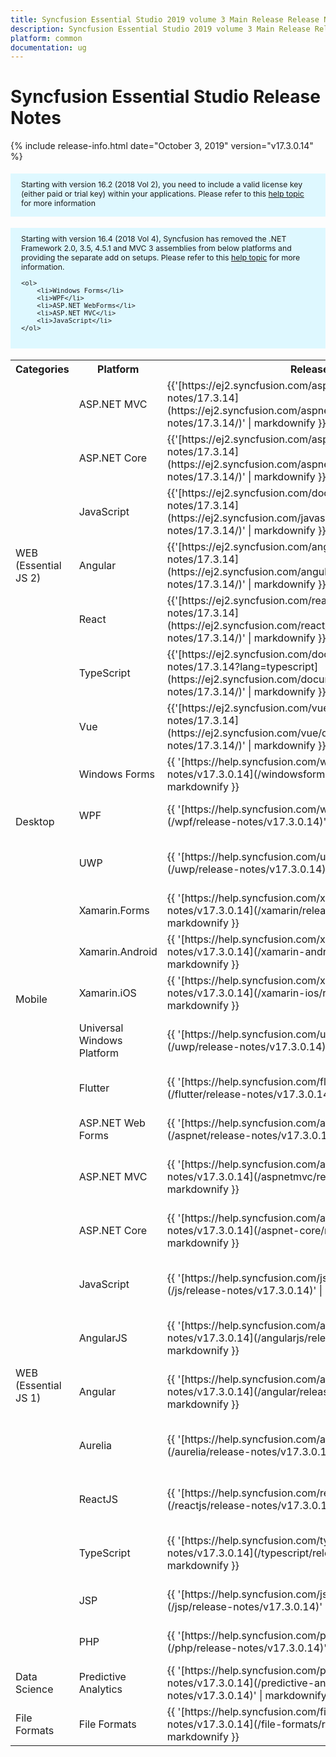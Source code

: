 ```yaml
---
title: Syncfusion Essential Studio 2019 volume 3 Main Release Release Notes  
description: Syncfusion Essential Studio 2019 volume 3 Main Release Release Notes  
platform: common
documentation: ug
---
```


# Syncfusion Essential Studio  Release Notes  

{% include release-info.html date="October 3, 2019"   version="v17.3.0.14" %} 

<style>
#license {
    font-size: .88em!important;
margin-top: 1.5em;     margin-bottom: 1.5em;
    background-color: #def8ff;
    padding: 10px 17px 14px;
}
</style>

<div id="license">
Starting with version 16.2 (2018 Vol 2), you need to include a valid license key (either paid or trial key) within your applications. 
Please refer to this <a href="/common/essential-studio/licensing/license-key">help topic</a> for more information 
</div>


<div id="license">
    Starting with version 16.4 (2018 Vol 4), Syncfusion has removed the .NET Framework 2.0, 3.5, 4.5.1 and MVC 3 assemblies from below platforms and providing the separate add on setups.
    Please refer to this <a href="/common/essential-studio/installation/essential-studio-platform-framework-add-ons">help topic</a> for more information.

    <ol>
        <li>Windows Forms</li>
        <li>WPF</li>
        <li>ASP.NET WebForms</li>
        <li>ASP.NET MVC</li>
        <li>JavaScript</li>
    </ol>

</div>


<table>
<tr>
<th>
Categories</th><th>
Platform</th><th>
Release Notes</th><th>
Read Me</th></tr>
<tr>
<td rowspan="7">
WEB (Essential JS 2)
</td>
<td>
ASP.NET MVC
</td>
<td>{{'[https://ej2.syncfusion.com/aspnetmvc/documentation/release-notes/17.3.14](https://ej2.syncfusion.com/aspnetmvc/documentation/release-notes/17.3.14/)' | markdownify }}
</td>
<td>{{'[http://files2.syncfusion.com/Installs/v17.3.0.14/ReadMe/essential-js2/TypeScript.html](http://files2.syncfusion.com/Installs/v17.3.0.14/ReadMe/essential-js2/ASPMVC.html)' | markdownify }}
</td>
</tr>
<tr>
<td>
ASP.NET Core	
</td>
<td>{{'[https://ej2.syncfusion.com/aspnetcore/documentation/release-notes/17.3.14](https://ej2.syncfusion.com/aspnetcore/documentation/release-notes/17.3.14/)' | markdownify }}
</td>
<td>{{'[http://files2.syncfusion.com/Installs/v17.3.0.14/ReadMe/essential-js2/TypeScript.html](http://files2.syncfusion.com/Installs/v17.3.0.14/ReadMe/essential-js2/ASPNETCORE.html)' | markdownify }}
</td>
</tr>
<tr>
<td>
JavaScript
</td>
<td>{{'[https://ej2.syncfusion.com/documentation/release-notes/17.3.14](https://ej2.syncfusion.com/javascript/documentation/release-notes/17.3.14/)' | markdownify }}
</td>
<td>{{'[http://files2.syncfusion.com/Installs/v17.3.0.14/ReadMe/essential-js2/JavaScript.html](http://files2.syncfusion.com/Installs/v17.3.0.14/ReadMe/essential-js2/JavaScript.html)' | markdownify }}
</td>
</tr>
<tr>
<td>
Angular
</td>
<td>{{'[https://ej2.syncfusion.com/angular/documentation/release-notes/17.3.14](https://ej2.syncfusion.com/angular/documentation/release-notes/17.3.14/)' | markdownify }}
</td>
<td>{{'[http://files2.syncfusion.com/Installs/v17.3.0.14/ReadMe/essential-js2/Angular.html](http://files2.syncfusion.com/Installs/v17.3.0.14/ReadMe/essential-js2/Angular.html)' | markdownify }}
</td>
</tr>
<tr>
<td>
React
</td>
<td>{{'[https://ej2.syncfusion.com/react/documentation/release-notes/17.3.14](https://ej2.syncfusion.com/react/documentation/release-notes/17.3.14/)' | markdownify }}
</td>
<td>{{'[http://files2.syncfusion.com/Installs/v17.3.0.14/ReadMe/essential-js2/React.html](http://files2.syncfusion.com/Installs/v17.3.0.14/ReadMe/essential-js2/React.html)' | markdownify }}
</td>
</tr>
<tr>
<td>
TypeScript
</td>
<td>{{'[https://ej2.syncfusion.com/documentation/release-notes/17.3.14?lang=typescript](https://ej2.syncfusion.com/documentation/release-notes/17.3.14/)' | markdownify }}
</td>
<td>{{'[http://files2.syncfusion.com/Installs/v17.3.0.14/ReadMe/essential-js2/TypeScript.html](http://files2.syncfusion.com/Installs/v17.3.0.14/ReadMe/essential-js2/TypeScript.html)' | markdownify }}
</td>
</tr>
<tr>
<td>
Vue
</td>
<td>{{'[https://ej2.syncfusion.com/vue/documentation/release-notes/17.3.14](https://ej2.syncfusion.com/vue/documentation/release-notes/17.3.14/)' | markdownify }}
</td>
<td>{{'[http://files2.syncfusion.com/Installs/v17.3.0.14/ReadMe/essential-js2/Vue.html](http://files2.syncfusion.com/Installs/v17.3.0.14/ReadMe/essential-js2/Vue.html)' | markdownify }}
</td>
</tr>
<tr>
<td rowspan="3">
Desktop
</td>
<td>
Windows Forms
</td>
<td>{{ '[https://help.syncfusion.com/windowsforms/release-notes/v17.3.0.14](/windowsforms/release-notes/v17.3.0.14)' | markdownify }}
</td>
<td>{{ '[http://files2.syncfusion.com/Installs/v17.3.0.14/ReadMe/WindowsForms.html](http://files2.syncfusion.com/Installs/v17.3.0.14/ReadMe/WindowsForms.html)' | markdownify }}
</td>
</tr>
<tr>
<td>
WPF
</td>
<td>{{ '[https://help.syncfusion.com/wpf/release-notes/v17.3.0.14](/wpf/release-notes/v17.3.0.14)' | markdownify }}
</td>
<td>{{ '[http://files2.syncfusion.com/Installs/v17.3.0.14/ReadMe/WPF.html](http://files2.syncfusion.com/Installs/v17.3.0.14/ReadMe/WPF.html)' | markdownify }}
</td>
</tr>
<tr>
<td>
UWP
</td>
<td>{{ '[https://help.syncfusion.com/uwp/release-notes/v17.3.0.14](/uwp/release-notes/v17.3.0.14)' | markdownify }}
</td>
<td>{{ '[http://files2.syncfusion.com/Installs/v17.3.0.14/ReadMe/UniversalWindows.html](http://files2.syncfusion.com/Installs/v17.3.0.14/ReadMe/UniversalWindows.html)' | markdownify }}
</td>
</tr>
<tr>
<td rowspan="5">
Mobile
</td>
<td>
Xamarin.Forms
</td>
<td>{{ '[https://help.syncfusion.com/xamarin/release-notes/v17.3.0.14](/xamarin/release-notes/v17.3.0.14)' | markdownify }}
</td>
<td>{{ '[http://files2.syncfusion.com/Installs/v17.3.0.14/ReadMe/Xamarin_Forms.html](http://files2.syncfusion.com/Installs/v17.3.0.14/ReadMe/Xamarin_Forms.html)' | markdownify }}
</td>
</tr>
<tr>
<td>
Xamarin.Android
</td>
<td>{{ '[https://help.syncfusion.com/xamarin-android/release-notes/v17.3.0.14](/xamarin-android/release-notes/v17.3.0.14)' | markdownify }}
</td>
<td>{{ '[http://files2.syncfusion.com/Installs/v17.3.0.14/ReadMe/Xamarin_Forms.html](http://files2.syncfusion.com/Installs/v17.3.0.14/ReadMe/Xamarin_Forms.html)' | markdownify }}
</td>
</tr>
<tr>
<td>
Xamarin.iOS
</td>
<td>{{ '[https://help.syncfusion.com/xamarin-ios/release-notes/v17.3.0.14](/xamarin-ios/release-notes/v17.3.0.14)' | markdownify }}
</td>
<td>{{ '[http://files2.syncfusion.com/Installs/v17.3.0.14/ReadMe/Xamarin_Forms.html](http://files2.syncfusion.com/Installs/v17.3.0.14/ReadMe/Xamarin_Forms.html)' | markdownify }}
</td>
</tr>
<tr>
<td>
Universal Windows Platform
</td>
<td>{{ '[https://help.syncfusion.com/uwp/release-notes/v17.3.0.14](/uwp/release-notes/v17.3.0.14)' | markdownify }}
</td>
<td>{{ '[http://files2.syncfusion.com/Installs/v17.3.0.14/ReadMe/UniversalWindows.html](http://files2.syncfusion.com/Installs/v17.3.0.14/ReadMe/UniversalWindows.html)' | markdownify }}
</td>
</tr>
<tr>
<td>
Flutter
</td>
<td>{{ '[https://help.syncfusion.com/flutter/release-notes/v17.3.0.14](/flutter/release-notes/v17.3.0.14)' | markdownify }}
</td>
<td>{{ '[http://files2.syncfusion.com/Installs/v17.3.0.14/ReadMe/Flutter.html](http://files2.syncfusion.com/Installs/v17.3.0.14/ReadMe/Flutter.html)' | markdownify }}
</td>
</tr>
<tr>
<td rowspan="11">
WEB (Essential JS 1)
</td>
<td>
ASP.NET Web Forms
</td>
<td>{{ '[https://help.syncfusion.com/aspnet/release-notes/v17.3.0.14](/aspnet/release-notes/v17.3.0.14)' | markdownify }}
</td>
<td>{{ '[http://files2.syncfusion.com/Installs/v17.3.0.14/ReadMe/essential-js1/ASP.html](http://files2.syncfusion.com/Installs/v17.3.0.14/ReadMe/essential-js1/ASP.html)' | markdownify }}
</td>
</tr>
<tr>
<td>
ASP.NET MVC
</td>
<td>{{ '[https://help.syncfusion.com/aspnetmvc/release-notes/v17.3.0.14](/aspnetmvc/release-notes/v17.3.0.14)' | markdownify }}
</td>
<td>{{ '[http://files2.syncfusion.com/Installs/v17.3.0.14/ReadMe/essential-js1/ASPMVC.html](http://files2.syncfusion.com/Installs/v17.3.0.14/ReadMe/essential-js1/ASPMVC.html)' | markdownify }}
</td>
</tr>
<tr>
<td>
ASP.NET Core
</td>
<td>{{ '[https://help.syncfusion.com/aspnet-core/release-notes/v17.3.0.14](/aspnet-core/release-notes/v17.3.0.14)' | markdownify }}
</td>
<td>
{{ '[http://files2.syncfusion.com/Installs/v17.3.0.14/ReadMe/essential-js1/ASPNETCORE.html](http://files2.syncfusion.com/Installs/v17.3.0.14/ReadMe/essential-js1/ASPNETCORE.html)' | markdownify }}
</td>
</tr>
<tr>
<td>
JavaScript
</td>
<td>{{ '[https://help.syncfusion.com/js/release-notes/v17.3.0.14](/js/release-notes/v17.3.0.14)' | markdownify }}
</td>
<td>{{ '[http://files2.syncfusion.com/Installs/v17.3.0.14/ReadMe/essential-js1/JavaScript.html](http://files2.syncfusion.com/Installs/v17.3.0.14/ReadMe/essential-js1/JavaScript.html)' | markdownify }}
</td>
</tr>
<tr>
<td>
AngularJS
</td>
<td>{{ '[https://help.syncfusion.com/angularjs/release-notes/v17.3.0.14](/angularjs/release-notes/v17.3.0.14)' | markdownify }}
</td>
<td>{{ '[http://files2.syncfusion.com/Installs/v17.3.0.14/ReadMe/essential-js1/AngularJS.html](http://files2.syncfusion.com/Installs/v17.3.0.14/ReadMe/essential-js1/AngularJS.html)' | markdownify }}
</td>
</tr>
<tr>
<td>
Angular
</td>
<td>{{ '[https://help.syncfusion.com/angular/release-notes/v17.3.0.14](/angular/release-notes/v17.3.0.14)' | markdownify }}
</td>
<td>{{ '[http://files2.syncfusion.com/Installs/v17.3.0.14/ReadMe/essential-js1/Angular.html](http://files2.syncfusion.com/Installs/v17.3.0.14/ReadMe/essential-js1/Angular.html)' | markdownify }}
</td>
</tr>
<tr>
<td>
Aurelia
</td>
<td>{{ '[https://help.syncfusion.com/aurelia/release-notes/v17.3.0.14](/aurelia/release-notes/v17.3.0.14)' | markdownify }}
</td>
<td>{{ '[http://files2.syncfusion.com/Installs/v17.3.0.14/ReadMe/essential-js1/Aurelia.html](http://files2.syncfusion.com/Installs/v17.3.0.14/ReadMe/essential-js1/Aurelia.html)' | markdownify }}
</td>
</tr>
<tr>
<td>
ReactJS
</td>
<td>{{ '[https://help.syncfusion.com/reactjs/release-notes/v17.3.0.14](/reactjs/release-notes/v17.3.0.14)' | markdownify }}
</td>
<td>{{ '[http://files2.syncfusion.com/Installs/v17.3.0.14/ReadMe/essential-js1/ReactJS.html](http://files2.syncfusion.com/Installs/v17.3.0.14/ReadMe/essential-js1/ReactJS.html)' | markdownify }}
</td>
</tr>
<tr>
<td>
TypeScript
</td>
<td>{{ '[https://help.syncfusion.com/typescript/release-notes/v17.3.0.14](/typescript/release-notes/v17.3.0.14)' | markdownify }}
</td>
<td>{{ '[http://files2.syncfusion.com/Installs/v17.3.0.14/ReadMe/essential-js1/TypeScript.html](http://files2.syncfusion.com/Installs/v17.3.0.14/ReadMe/essential-js1/TypeScript.html)' | markdownify }}
</td>
</tr>
<tr>
<td>
JSP
</td>
<td>{{ '[https://help.syncfusion.com/jsp/release-notes/v17.3.0.14](/jsp/release-notes/v17.3.0.14)' | markdownify }}
</td>
<td>{{ '[http://files2.syncfusion.com/Installs/v17.3.0.14/ReadMe/essential-js1/JSP.html](http://files2.syncfusion.com/Installs/v17.3.0.14/ReadMe/essential-js1/JSP.html)' | markdownify }}
</td>
</tr>
<tr>
<td>
PHP
</td>
<td>{{ '[https://help.syncfusion.com/php/release-notes/v17.3.0.14](/php/release-notes/v17.3.0.14)' | markdownify }}
</td>
<td>{{ '[http://files2.syncfusion.com/Installs/v17.3.0.14/ReadMe/essential-js1/PHP.html](http://files2.syncfusion.com/Installs/v17.3.0.14/ReadMe/essential-js1/PHP.html)' | markdownify }}
</td>
</tr>
<tr>
<td>
Data Science
</td>
<td>
Predictive Analytics
</td>
<td>{{ '[https://help.syncfusion.com/predictive-analytics/release-notes/v17.3.0.14](/predictive-analytics/release-notes/v17.3.0.14)' | markdownify }}
</td>
<td>
</td>
</tr>
<tr>
<td>
File Formats
</td>
<td>
File Formats
</td>
<td>{{ '[https://help.syncfusion.com/file-formats/release-notes/v17.3.0.14](/file-formats/release-notes/v17.3.0.14)' | markdownify }}
</td>
<td>
</td>
</tr>
</table>